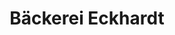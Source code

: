 ---
title: "Bäckerei Eckhardt"
url: /bad-berleburg/baeckerei-eckhardt-alte-landstrasse/
shop: Bäckerei
---